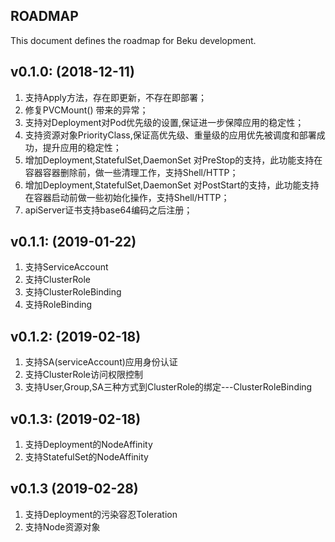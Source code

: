ROADMAP
-
This document defines the roadmap for Beku development.

## v0.1.0: (2018-12-11)

1. 支持Apply方法，存在即更新，不存在即部署；
2. 修复PVCMount() 带来的异常；
3. 支持对Deployment对Pod优先级的设置,保证进一步保障应用的稳定性；
4. 支持资源对象PriorityClass,保证高优先级、重量级的应用优先被调度和部署成功，提升应用的稳定性；
5. 增加Deployment,StatefulSet,DaemonSet 对PreStop的支持，此功能支持在容器容器删除前，做一些清理工作，支持Shell/HTTP；
6. 增加Deployment,StatefulSet,DaemonSet 对PostStart的支持，此功能支持在容器启动前做一些初始化操作，支持Shell/HTTP；
7. apiServer证书支持base64编码之后注册；


## v0.1.1: (2019-01-22)

1. 支持ServiceAccount
2. 支持ClusterRole
3. 支持ClusterRoleBinding
4. 支持RoleBinding


## v0.1.2: (2019-02-18)

1. 支持SA(serviceAccount)应用身份认证
2. 支持ClusterRole访问权限控制
3. 支持User,Group,SA三种方式到ClusterRole的绑定---ClusterRoleBinding


## v0.1.3: (2019-02-18)

1. 支持Deployment的NodeAffinity
2. 支持StatefulSet的NodeAffinity


## v0.1.3 (2019-02-28)

1. 支持Deployment的污染容忍Toleration
2. 支持Node资源对象